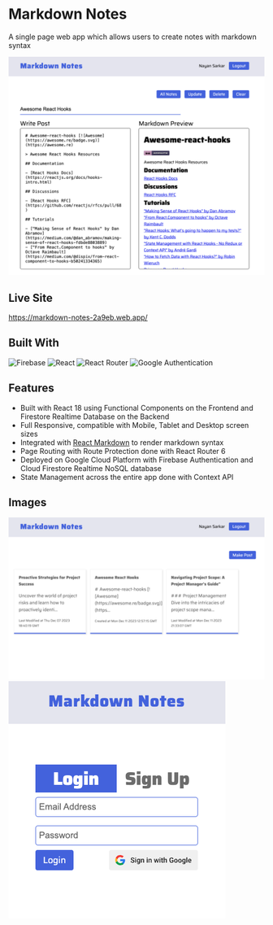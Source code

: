 # Markdown Notes
A single page web app which allows users to create notes with markdown syntax

![Screenshot](./screenshots/Image-2.png)

## Live Site
https://markdown-notes-2a9eb.web.app/

## Built With
![Firebase](https://img.shields.io/badge/Firebase-039BE5?style=for-the-badge&logo=Firebase&logoColor=white) ![React](https://img.shields.io/badge/react-%2320232a.svg?style=for-the-badge&logo=react&logoColor=%2361DAFB) ![React Router](https://img.shields.io/badge/React_Router-CA4245?style=for-the-badge&logo=react-router&logoColor=white) ![Google Authentication](https://img.shields.io/badge/google-4285F4?style=for-the-badge&logo=google&logoColor=white)

## Features
- Built with React 18 using Functional Components on the Frontend and Firestore Realtime Database on the Backend
- Full Responsive, compatible with Mobile, Tablet and Desktop screen sizes
- Integrated with [React Markdown](https://github.com/remarkjs/react-markdown) to render markdown syntax
- Page Routing with Route Protection done with React Router 6
- Deployed on Google Cloud Platform with Firebase Authentication and Cloud Firestore Realtime NoSQL database
- State Management across the entire app done with Context API

## Images
![Screenshot](./screenshots/Image-1.png)
![Screenshot](./screenshots/Image-3.png)